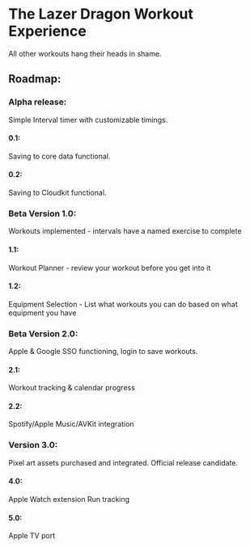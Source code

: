 # The Lazer Dragon Workout Experience
All other workouts hang their heads in shame.


## Roadmap:

### Alpha release: 
Simple Interval timer with customizable timings.

#### 0.1:
Saving to core data functional.

#### 0.2: 
Saving to Cloudkit functional.


### Beta Version 1.0:
Workouts implemented - intervals have a named exercise to complete

#### 1.1: 
Workout Planner - review your workout before you get into it

#### 1.2:
Equipment Selection - List what workouts you can do based on what equipment you have


### Beta Version 2.0:
Apple & Google SSO functioning, login to save workouts.

#### 2.1: 
Workout tracking & calendar progress

#### 2.2:
Spotify/Apple Music/AVKit integration


### Version 3.0: 
Pixel art assets purchased and integrated.
Official release candidate.


#### 4.0:
Apple Watch extension
Run tracking


#### 5.0: 
Apple TV port
